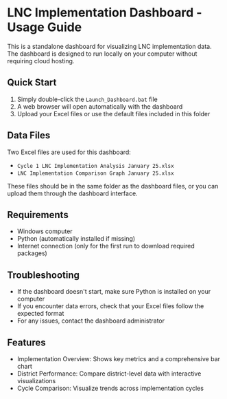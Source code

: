 # LNC Implementation Dashboard - Usage Guide

This is a standalone dashboard for visualizing LNC implementation data. The dashboard is designed to run locally on your computer without requiring cloud hosting.

## Quick Start

1. Simply double-click the `Launch_Dashboard.bat` file
2. A web browser will open automatically with the dashboard
3. Upload your Excel files or use the default files included in this folder

## Data Files

Two Excel files are used for this dashboard:
- `Cycle 1 LNC Implementation Analysis January 25.xlsx`
- `LNC Implementation Comparison Graph January 25.xlsx`

These files should be in the same folder as the dashboard files, or you can upload them through the dashboard interface.

## Requirements

- Windows computer
- Python (automatically installed if missing)
- Internet connection (only for the first run to download required packages)

## Troubleshooting

- If the dashboard doesn't start, make sure Python is installed on your computer
- If you encounter data errors, check that your Excel files follow the expected format
- For any issues, contact the dashboard administrator

## Features

- Implementation Overview: Shows key metrics and a comprehensive bar chart
- District Performance: Compare district-level data with interactive visualizations
- Cycle Comparison: Visualize trends across implementation cycles
